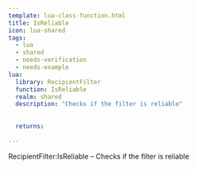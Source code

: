 ```yaml
---
template: lua-class-function.html
title: IsReliable
icon: lua-shared
tags:
  - lua
  - shared
  - needs-verification
  - needs-example
lua:
  library: RecipientFilter
  function: IsReliable
  realm: shared
  description: "Checks if the filter is reliable"
  
  
  returns:
    
---
```


<div class="lua__search__keywords">
RecipientFilter:IsReliable &#x2013; Checks if the filter is reliable
</div>
